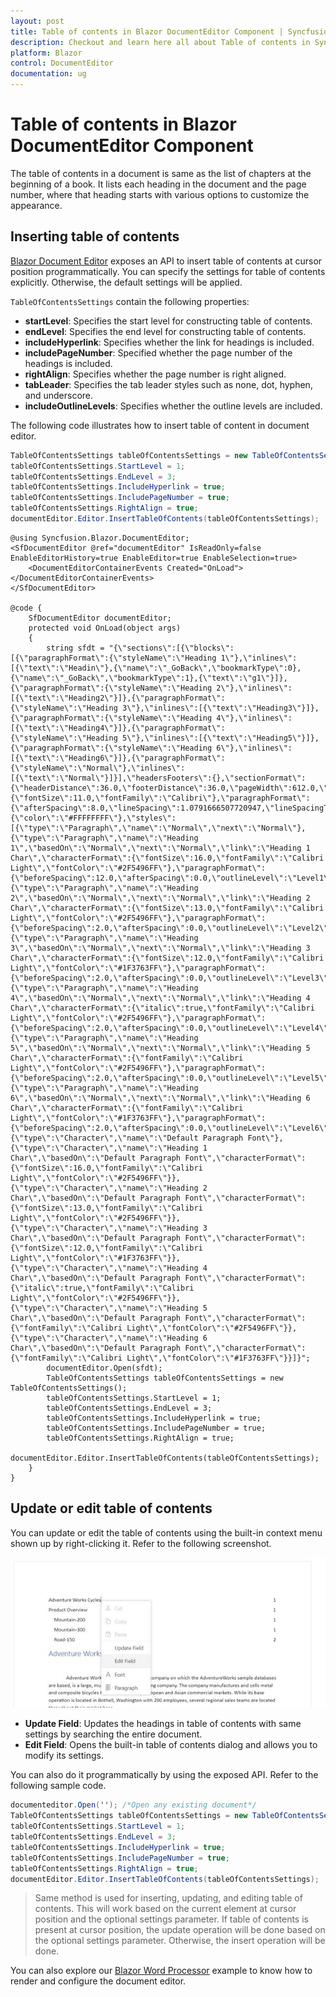 ```yaml
---
layout: post
title: Table of contents in Blazor DocumentEditor Component | Syncfusion
description: Checkout and learn here all about Table of contents in Syncfusion Blazor DocumentEditor component and more.
platform: Blazor
control: DocumentEditor
documentation: ug
---
```


# Table of contents in Blazor DocumentEditor Component

The table of contents in a document is same as the list of chapters at the beginning of a book. It lists each heading in the document and the page number, where that heading starts with various options to customize the appearance.

## Inserting table of contents

[Blazor Document Editor](https://www.syncfusion.com/blazor-components/blazor-word-processor) exposes an API to insert table of contents at cursor position programmatically. You can specify the settings for table of contents explicitly. Otherwise, the default settings will be applied.

`TableOfContentsSettings` contain the following properties:
* **startLevel**: Specifies the start level for constructing table of contents.
* **endLevel**: Specifies the end level for constructing table of contents.
* **includeHyperlink**: Specifies whether the link for headings is included.
* **includePageNumber**: Specified whether the page number of the headings is included.
* **rightAlign**: Specifies whether the page number is right aligned.
* **tabLeader**: Specifies the tab leader styles such as none, dot, hyphen, and underscore.
* **includeOutlineLevels**: Specifies whether the outline levels are included.

The following code illustrates how to insert table of content in document editor.

```csharp
TableOfContentsSettings tableOfContentsSettings = new TableOfContentsSettings();
tableOfContentsSettings.StartLevel = 1;
tableOfContentsSettings.EndLevel = 3;
tableOfContentsSettings.IncludeHyperlink = true;
tableOfContentsSettings.IncludePageNumber = true;
tableOfContentsSettings.RightAlign = true;
documentEditor.Editor.InsertTableOfContents(tableOfContentsSettings);
```

```cshtml
@using Syncfusion.Blazor.DocumentEditor;
<SfDocumentEditor @ref="documentEditor" IsReadOnly=false EnableEditorHistory=true EnableEditor=true EnableSelection=true>
    <DocumentEditorContainerEvents Created="OnLoad"></DocumentEditorContainerEvents>
</SfDocumentEditor>

@code {
    SfDocumentEditor documentEditor;
    protected void OnLoad(object args)
    {
        string sfdt = "{\"sections\":[{\"blocks\":[{\"paragraphFormat\":{\"styleName\":\"Heading 1\"},\"inlines\":[{\"text\":\"Headin\"},{\"name\":\"_GoBack\",\"bookmarkType\":0},{\"name\":\"_GoBack\",\"bookmarkType\":1},{\"text\":\"g1\"}]},{\"paragraphFormat\":{\"styleName\":\"Heading 2\"},\"inlines\":[{\"text\":\"Heading2\"}]},{\"paragraphFormat\":{\"styleName\":\"Heading 3\"},\"inlines\":[{\"text\":\"Heading3\"}]},{\"paragraphFormat\":{\"styleName\":\"Heading 4\"},\"inlines\":[{\"text\":\"Heading4\"}]},{\"paragraphFormat\":{\"styleName\":\"Heading 5\"},\"inlines\":[{\"text\":\"Heading5\"}]},{\"paragraphFormat\":{\"styleName\":\"Heading 6\"},\"inlines\":[{\"text\":\"Heading6\"}]},{\"paragraphFormat\":{\"styleName\":\"Normal\"},\"inlines\":[{\"text\":\"Normal\"}]}],\"headersFooters\":{},\"sectionFormat\":{\"headerDistance\":36.0,\"footerDistance\":36.0,\"pageWidth\":612.0,\"pageHeight\":792.0,\"leftMargin\":72.0,\"rightMargin\":72.0,\"topMargin\":72.0,\"bottomMargin\":72.0,\"differentFirstPage\":false,\"differentOddAndEvenPages\":false}}],\"characterFormat\":{\"fontSize\":11.0,\"fontFamily\":\"Calibri\"},\"paragraphFormat\":{\"afterSpacing\":8.0,\"lineSpacing\":1.0791666507720947,\"lineSpacingType\":\"Multiple\"},\"background\":{\"color\":\"#FFFFFFFF\"},\"styles\":[{\"type\":\"Paragraph\",\"name\":\"Normal\",\"next\":\"Normal\"},{\"type\":\"Paragraph\",\"name\":\"Heading 1\",\"basedOn\":\"Normal\",\"next\":\"Normal\",\"link\":\"Heading 1 Char\",\"characterFormat\":{\"fontSize\":16.0,\"fontFamily\":\"Calibri Light\",\"fontColor\":\"#2F5496FF\"},\"paragraphFormat\":{\"beforeSpacing\":12.0,\"afterSpacing\":0.0,\"outlineLevel\":\"Level1\"}},{\"type\":\"Paragraph\",\"name\":\"Heading 2\",\"basedOn\":\"Normal\",\"next\":\"Normal\",\"link\":\"Heading 2 Char\",\"characterFormat\":{\"fontSize\":13.0,\"fontFamily\":\"Calibri Light\",\"fontColor\":\"#2F5496FF\"},\"paragraphFormat\":{\"beforeSpacing\":2.0,\"afterSpacing\":0.0,\"outlineLevel\":\"Level2\"}},{\"type\":\"Paragraph\",\"name\":\"Heading 3\",\"basedOn\":\"Normal\",\"next\":\"Normal\",\"link\":\"Heading 3 Char\",\"characterFormat\":{\"fontSize\":12.0,\"fontFamily\":\"Calibri Light\",\"fontColor\":\"#1F3763FF\"},\"paragraphFormat\":{\"beforeSpacing\":2.0,\"afterSpacing\":0.0,\"outlineLevel\":\"Level3\"}},{\"type\":\"Paragraph\",\"name\":\"Heading 4\",\"basedOn\":\"Normal\",\"next\":\"Normal\",\"link\":\"Heading 4 Char\",\"characterFormat\":{\"italic\":true,\"fontFamily\":\"Calibri Light\",\"fontColor\":\"#2F5496FF\"},\"paragraphFormat\":{\"beforeSpacing\":2.0,\"afterSpacing\":0.0,\"outlineLevel\":\"Level4\"}},{\"type\":\"Paragraph\",\"name\":\"Heading 5\",\"basedOn\":\"Normal\",\"next\":\"Normal\",\"link\":\"Heading 5 Char\",\"characterFormat\":{\"fontFamily\":\"Calibri Light\",\"fontColor\":\"#2F5496FF\"},\"paragraphFormat\":{\"beforeSpacing\":2.0,\"afterSpacing\":0.0,\"outlineLevel\":\"Level5\"}},{\"type\":\"Paragraph\",\"name\":\"Heading 6\",\"basedOn\":\"Normal\",\"next\":\"Normal\",\"link\":\"Heading 6 Char\",\"characterFormat\":{\"fontFamily\":\"Calibri Light\",\"fontColor\":\"#1F3763FF\"},\"paragraphFormat\":{\"beforeSpacing\":2.0,\"afterSpacing\":0.0,\"outlineLevel\":\"Level6\"}},{\"type\":\"Character\",\"name\":\"Default Paragraph Font\"},{\"type\":\"Character\",\"name\":\"Heading 1 Char\",\"basedOn\":\"Default Paragraph Font\",\"characterFormat\":{\"fontSize\":16.0,\"fontFamily\":\"Calibri Light\",\"fontColor\":\"#2F5496FF\"}},{\"type\":\"Character\",\"name\":\"Heading 2 Char\",\"basedOn\":\"Default Paragraph Font\",\"characterFormat\":{\"fontSize\":13.0,\"fontFamily\":\"Calibri Light\",\"fontColor\":\"#2F5496FF\"}},{\"type\":\"Character\",\"name\":\"Heading 3 Char\",\"basedOn\":\"Default Paragraph Font\",\"characterFormat\":{\"fontSize\":12.0,\"fontFamily\":\"Calibri Light\",\"fontColor\":\"#1F3763FF\"}},{\"type\":\"Character\",\"name\":\"Heading 4 Char\",\"basedOn\":\"Default Paragraph Font\",\"characterFormat\":{\"italic\":true,\"fontFamily\":\"Calibri Light\",\"fontColor\":\"#2F5496FF\"}},{\"type\":\"Character\",\"name\":\"Heading 5 Char\",\"basedOn\":\"Default Paragraph Font\",\"characterFormat\":{\"fontFamily\":\"Calibri Light\",\"fontColor\":\"#2F5496FF\"}},{\"type\":\"Character\",\"name\":\"Heading 6 Char\",\"basedOn\":\"Default Paragraph Font\",\"characterFormat\":{\"fontFamily\":\"Calibri Light\",\"fontColor\":\"#1F3763FF\"}}]}";
        documentEditor.Open(sfdt);
        TableOfContentsSettings tableOfContentsSettings = new TableOfContentsSettings();
        tableOfContentsSettings.StartLevel = 1;
        tableOfContentsSettings.EndLevel = 3;
        tableOfContentsSettings.IncludeHyperlink = true;
        tableOfContentsSettings.IncludePageNumber = true;
        tableOfContentsSettings.RightAlign = true;
        documentEditor.Editor.InsertTableOfContents(tableOfContentsSettings);
    }
}
```

## Update or edit table of contents

You can update or edit the table of contents using the built-in context menu shown up by right-clicking it. Refer to the following screenshot.

![Table of Contents](images/table-of-contents.jpeg)

* **Update Field**: Updates the headings in table of contents with same settings by searching the entire document.
* **Edit Field**: Opens the built-in table of contents dialog and allows you to modify its settings.

You can also do it programmatically by using the exposed API. Refer to the following sample code.

```csharp
documenteditor.Open(''); /*Open any existing document*/
TableOfContentsSettings tableOfContentsSettings = new TableOfContentsSettings();
tableOfContentsSettings.StartLevel = 1;
tableOfContentsSettings.EndLevel = 3;
tableOfContentsSettings.IncludeHyperlink = true;
tableOfContentsSettings.IncludePageNumber = true;
tableOfContentsSettings.RightAlign = true;
documentEditor.Editor.InsertTableOfContents(tableOfContentsSettings);

```

> Same method is used for inserting, updating, and editing table of contents. This will work based on the current element at cursor position and the optional settings parameter. If table of contents is present at cursor position, the update operation will be done based on the optional settings parameter. Otherwise, the insert operation will be done.

You can also explore our [Blazor Word Processor](https://blazor.syncfusion.com/demos/document-editor/default-functionalities) example to know how to render and configure the document editor.
